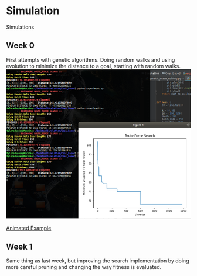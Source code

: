 # Simulation
Simulations

## Week 0
First attempts with genetic algorithms. Doing random walks and
using evolution to minimize the distance to a goal, starting with
random walks. 
![UI](https://raw.githubusercontent.com/TylersDurden/Simulation/master/Goal_Based/wk0/brute_force.png)

[Animated Example](https://www.youtube.com/embed/fgHmwojZgBo)

## Week 1
Same thing as last week, but improving the search implementation
by doing more careful pruning and changing the way fitness is 
evaluated. 